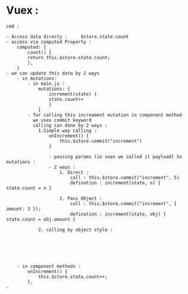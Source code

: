 # Vuex :
    cmd :

    - Access data directy :     $store.state.count 
    - access via computed Property :
        computed: {
            count() {
            return this.$store.state.count;
            },
        }
    - we can update this data by 2 ways 
        - in mutations: 
            - in main.js :
                mutations: {
                    increment(state) {
                    state.count++
                    }
                }
            - for calling this increament mutation in component method
              we uses commit keyword
              calling can done by 2 ways :
                1.Simple way calling :
                    onIncrement() {
                        this.$store.commit("increment")
                    }

                    - passing params (in vuex we called it payload) to mutations :
                    - 2 ways :
                        1. Direct : 
                            call : this.$store.commit("increment", 5)
                            defination : increment(state, n) {  state.count = n }
                        
                        2. Pass Object :
                            call : this.$store.commit("increment", { amount: 3 });
                            defination : increment(state, obj) {  state.count = obj.amount }

                2. calling by object style :
                    





        - in component methods :
            onIncrement() {
                this.$store.state.count++;
            },
    - 

